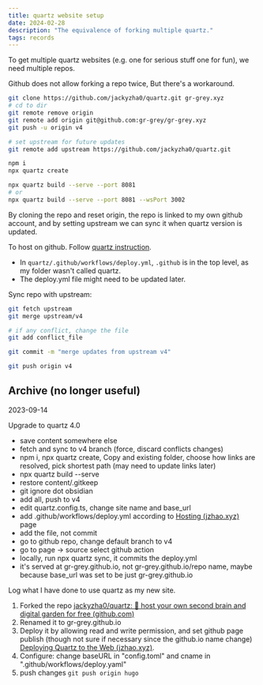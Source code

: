 ```yaml
---
title: quartz website setup
date: 2024-02-28
description: "The equivalence of forking multiple quartz."
tags: records
---
```


To get multiple quartz websites (e.g. one for serious stuff one for fun), we need multiple repos.

Github does not allow forking a repo twice, But there's a workaround.

```bash
git clone https://github.com/jackyzha0/quartz.git gr-grey.xyz
# cd to dir
git remote remove origin
git remote add origin git@github.com:gr-grey/gr-grey.xyz
git push -u origin v4

# set upstream for future updates
git remote add upstream https://github.com/jackyzha0/quartz.git

npm i
npx quartz create

npx quartz build --serve --port 8081 
# or
npx quartz build --serve --port 8081 --wsPort 3002
```

By cloning the repo and reset origin, the repo is linked to my own github account, and by setting upstream we can sync it when quartz version is updated.

To host on github. Follow [quartz instruction](https://quartz.jzhao.xyz/hosting).
 -  In `quartz/.github/workflows/deploy.yml`, `.github` is in the top level, as my folder wasn't called quartz.
 -  The deploy.yml file might need to be updated later.

Sync repo with upstream:

```bash
git fetch upstream
git merge upstream/v4

# if any conflict, change the file
git add conflict_file

git commit -m "merge updates from upstream v4"

git push origin v4
```


Archive (no longer useful)
---
2023-09-14

Upgrade to quartz 4.0

 - save content somewhere else
 - fetch and sync to v4 branch (force, discard conflicts changes)
 - npm i, npx quartz create, Copy and existing folder, choose how links are resolved, pick shortest path (may need to update links later)
 - npx quartz build --serve
 - restore content/.gitkeep
 - git ignore dot obsidian 
 - add all, push to v4
 - edit quartz.config.ts, change site name and base_url
 - add .github/workflows/deploy.yml according to [Hosting (jzhao.xyz)](https://quartz.jzhao.xyz/hosting) page
 - add the  file, not commit
 - go to github repo, change default branch to v4
 - go to page -> source select github action
 - locally, run npx quartz sync, it commits the deploy.yml
 - it's served at gr-grey.github.io, not gr-grey.github.io\/repo name, maybe because base_url was set to be just gr-grey.github.io


Log what I have done to use quartz as my new site.

1. Forked the repo [jackyzha0/quartz: 🌱 host your own second brain and digital garden for free (github.com)](https://github.com/jackyzha0/quartz)
2. Renamed it to gr-grey.github.io
3. Deploy it by allowing read and write permission, and set github page publish (though not sure if necessary since the github.io name change) [Deploying Quartz to the Web (jzhao.xyz)](https://quartz.jzhao.xyz/notes/hosting/).
4. Configure: change baseURL in "config.toml" and cname in ".github/workflows/deploy.yaml"
5. push changes `git push origin hugo`
